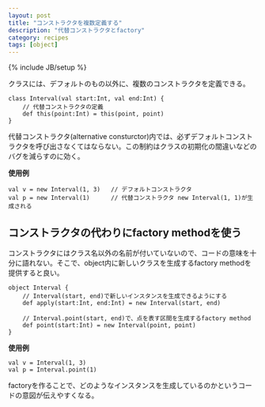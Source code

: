 ```yaml
---
layout: post
title: "コンストラクタを複数定義する"
description: "代替コンストラクタとfactory"
category: recipes
tags: [object]
---
```

{% include JB/setup %}

クラスには、デフォルトのもの以外に、複数のコンストラクタを定義できる。

	class Interval(val start:Int, val end:Int) {
		// 代替コンストラクタの定義
		def this(point:Int) = this(point, point)
	}

代替コンストラクタ(alternative consturctor)内では、必ずデフォルトコンストラクタを呼び出さなくてはならない。この制約はクラスの初期化の間違いなどのバグを減らすのに効く。

**使用例**

	val v = new Interval(1, 3)   // デフォルトコンストラクタ
	val p = new Interval(1)      // 代替コンストラクタ new Interval(1, 1)が生成される
	

## コンストラクタの代わりにfactory methodを使う

コンストラクタにはクラス名以外の名前が付いていないので、コードの意味を十分に語れない。そこで、object内に新しいクラスを生成するfactory methodを提供すると良い。

	object Interval {
		// Interval(start, end)で新しいインスタンスを生成できるようにする
		def apply(start:Int, end:Int) = new Interval(start, end)
	
		// Interval.point(start, end)で、点を表す区間を生成するfactory method
		def point(start:Int) = new Interval(point, point)
	}

**使用例**

	val v = Interval(1, 3)
	val p = Interval.point(1)

factoryを作ることで、どのようなインスタンスを生成しているのかというコードの意図が伝えやすくなる。
